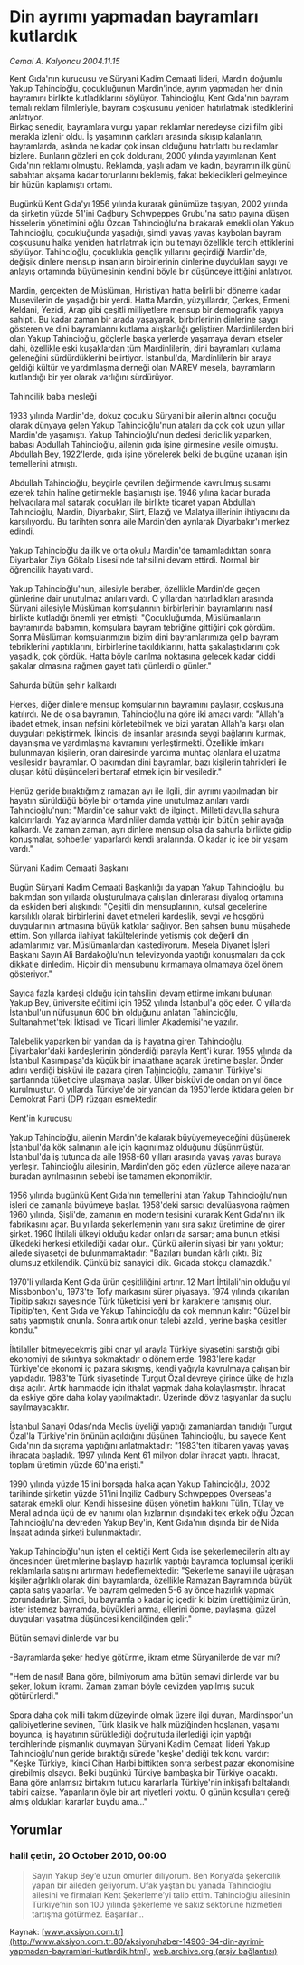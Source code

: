 # Din ayrımı yapmadan bayramları kutlardık

*Cemal A. Kalyoncu 2004.11.15*

<div class="news-detail-text-todays">
 <div>
 </div>
 <div>
 </div>
 <div id="newsSpot">
  <font class="detail-spot">
   Kent Gıda'nın kurucusu ve Süryani Kadim Cemaati lideri, Mardin doğumlu Yakup Tahincioğlu, çocukluğunun Mardin'inde, ayrım yapmadan her dinin bayramını birlikte kutladıklarını söylüyor. Tahincioğlu, Kent Gıda'nın bayram temalı reklam filmleriyle, bayram coşkusunu yeniden hatırlatmak istediklerini anlatıyor.
  </font>
 </div>
 <div id="newsText">
  <font class="detail-text">
   Birkaç senedir, bayramlara vurgu yapan reklamlar neredeyse dizi film gibi merakla izlenir oldu. İş yaşamının çarkları arasında sıkışıp kalanların, bayramlarda, aslında ne kadar çok insan olduğunu hatırlattı bu reklamlar bizlere. Bunların gözleri en çok dolduranı, 2000 yılında yayımlanan Kent Gıda'nın reklamı olmuştu. Reklamda, yaşlı adam ve kadın, bayramın ilk günü sabahtan akşama kadar torunlarını beklemiş, fakat bekledikleri gelmeyince bir hüzün kaplamıştı ortamı.
   <br/>
   <br/>
   Bugünkü Kent Gıda'yı 1956 yılında kurarak günümüze taşıyan, 2002 yılında da şirketin yüzde 51'ini Cadbury Schwpeppes Grubu'na satıp payına düşen hisselerin yönetimini oğlu Özcan Tahincioğlu'na bırakarak emekli olan Yakup Tahincioğlu, çocukluğunda yaşadığı, şimdi yavaş yavaş kaybolan bayram coşkusunu halka yeniden hatırlatmak için bu temayı özellikle tercih ettiklerini söylüyor. Tahincioğlu, çocuklukla gençlik yıllarını geçirdiği Mardin'de, değişik dinlere mensup insanların birbirlerinin dinlerine duydukları saygı ve anlayış ortamında büyümesinin kendini böyle bir düşünceye ittiğini anlatıyor.
   <br/>
   <br/>
   Mardin, gerçekten de Müslüman, Hıristiyan hatta belirli bir döneme kadar Musevilerin de yaşadığı bir yerdi. Hatta Mardin, yüzyıllardır, Çerkes, Ermeni, Keldani, Yezidi, Arap gibi çeşitli milliyetlere mensup bir demografik yapıya sahipti. Bu kadar zaman bir arada yaşayarak, birbirlerinin dinlerine saygı gösteren ve dini bayramlarını kutlama alışkanlığı geliştiren Mardinlilerden biri olan Yakup Tahincioğlu, göçlerle başka yerlerde yaşamaya devam etseler dahi, özellikle eski kuşaklardan tüm Mardinlilerin, dini bayramları kutlama geleneğini sürdürdüklerini belirtiyor. İstanbul'da, Mardinlilerin bir araya geldiği kültür ve yardımlaşma derneği olan MAREV mesela, bayramların kutlandığı bir yer olarak varlığını sürdürüyor.
   <br/>
   <br/>
   Tahincilik baba mesleği
   <br/>
   <br/>
   1933 yılında Mardin'de, dokuz çocuklu Süryani bir ailenin altıncı çocuğu olarak dünyaya gelen Yakup Tahincioğlu'nun ataları da çok çok uzun yıllar Mardin'de yaşamıştı. Yakup Tahincioğlu'nun dedesi dericilik yaparken, babası Abdullah Tahincioğlu, ailenin gıda işine girmesine vesile olmuştu. Abdullah Bey, 1922'lerde, gıda işine yönelerek belki de bugüne uzanan işin temellerini atmıştı.
   <br/>
   <br/>
   Abdullah Tahincioğlu, beygirle çevrilen değirmende kavrulmuş susamı ezerek tahin haline getirmekle başlamıştı işe. 1946 yılına kadar burada helvacılara mal satarak çocukları ile birlikte ticaret yapan Abdullah Tahincioğlu, Mardin, Diyarbakır, Siirt, Elazığ ve Malatya illerinin ihtiyacını da karşılıyordu. Bu tarihten sonra aile Mardin'den ayrılarak Diyarbakır'ı merkez edindi.
   <br/>
   <br/>
   Yakup Tahincioğlu da ilk ve orta okulu Mardin'de tamamladıktan sonra Diyarbakır Ziya Gökalp Lisesi'nde tahsilini devam ettirdi. Normal bir öğrencilik hayatı vardı.
   <br/>
   <br/>
   Yakup Tahincioğlu'nun, ailesiyle beraber, özellikle Mardin'de geçen günlerine dair unutulmaz anıları vardı. O yıllardan hatırladıkları arasında Süryani ailesiyle Müslüman komşularının birbirlerinin bayramlarını nasıl birlikte kutladığı önemli yer etmişti: "Çocukluğumda, Müslümanların bayramında babamın, komşulara bayram tebriğine gittiğini çok gördüm. Sonra Müslüman komşularımızın bizim dini bayramlarımıza gelip bayram tebriklerini yaptıklarını, birbirlerine takıldıklarını, hatta şakalaştıklarını çok yaşadık, çok gördük. Hatta böyle darılma noktasına gelecek kadar ciddi şakalar olmasına rağmen gayet tatlı günlerdi o günler."
   <br/>
   <br/>
   Sahurda bütün şehir kalkardı
   <br/>
   <br/>
   Herkes, diğer dinlere mensup komşularının bayramını paylaşır, coşkusuna katılırdı. Ne de olsa bayramın, Tahincioğlu'na göre iki amacı vardı: "Allah'a ibadet etmek, insan nefsini körletebilmek ve bizi yaratan Allah'a karşı olan duyguları pekiştirmek. İkincisi de insanlar arasında sevgi bağlarını kurmak, dayanışma ve yardımlaşma kavramını yerleştirmekti. Özellikle imkanı bulunmayan kişilerin, oran dairesinde yardıma muhtaç olanlara el uzatma vesilesidir bayramlar. O bakımdan dini bayramlar, bazı kişilerin tahrikleri ile oluşan kötü düşünceleri bertaraf etmek için bir vesiledir."
   <br/>
   <br/>
   Henüz geride bıraktığımız ramazan ayı ile ilgili, din ayrımı yapılmadan bir hayatın sürüldüğü böyle bir ortamda yine unutulmaz anıları vardı Tahincioğlu'nun: "Mardin'de sahur vakti de ilginçti. Milleti davulla sahura kaldırırlardı. Yaz aylarında Mardinliler damda yattığı için bütün şehir ayağa kalkardı. Ve zaman zaman, ayrı dinlere mensup olsa da sahurla birlikte gidip konuşmalar, sohbetler yaparlardı kendi aralarında. O kadar iç içe bir yaşam vardı."
   <br/>
   <br/>
   Süryani Kadim Cemaati Başkanı
   <br/>
   <br/>
   Bugün Süryani Kadim Cemaati Başkanlığı da yapan Yakup Tahincioğlu, bu bakımdan son yıllarda oluşturulmaya çalışılan dinlerarası diyalog ortamına da eskiden beri alışkındı: "Çeşitli din mensuplarının, kutsal gecelerine karşılıklı olarak birbirlerini davet etmeleri kardeşlik, sevgi ve hoşgörü duygularının artmasına büyük katkılar sağlıyor. Ben şahsen bunu müşahede ettim. Son yıllarda ilahiyat fakültelerinde yetişmiş çok değerli din adamlarımız var. Müslümanlardan kastediyorum. Mesela Diyanet İşleri Başkanı Sayın Ali Bardakoğlu'nun televizyonda yaptığı konuşmaları da çok dikkatle dinledim. Hiçbir din mensubunu kırmamaya olmamaya özel önem gösteriyor."
   <br/>
   <br/>
   Sayıca fazla kardeşi olduğu için tahsilini devam ettirme imkanı bulunan Yakup Bey, üniversite eğitimi için 1952 yılında İstanbul'a göç eder. O yıllarda İstanbul'un nüfusunun 600 bin olduğunu anlatan Tahincioğlu, Sultanahmet'teki İktisadi ve Ticari İlimler Akademisi'ne yazılır.
   <br/>
   <br/>
   Talebelik yaparken bir yandan da iş hayatına giren Tahincioğlu, Diyarbakır'daki kardeşlerinin gönderdiği parayla Kent'i kurar. 1955 yılında da İstanbul Kasımpaşa'da küçük bir imalathane açarak üretime başlar. Önder adını verdiği bisküvi ile pazara giren Tahincioğlu, zamanın Türkiye'si şartlarında tüketiciye ulaşmaya başlar. Ülker bisküvi de ondan on yıl önce kurulmuştur. O yıllarda Türkiye'de bir yandan da 1950'lerde iktidara gelen bir Demokrat Parti (DP) rüzgarı esmektedir.
   <br/>
   <br/>
   Kent'in kurucusu
   <br/>
   <br/>
   Yakup Tahincioğlu, ailenin Mardin'de kalarak büyüyemeyeceğini düşünerek İstanbul'da kök salmanın aile için kaçınılmaz olduğunu düşünmüştür. İstanbul'da iş tutunca da aile 1958-60 yılları arasında yavaş yavaş buraya yerleşir. Tahincioğlu ailesinin, Mardin'den göç eden yüzlerce aileye nazaran buradan ayrılmasının sebebi ise tamamen ekonomiktir.
   <br/>
   <br/>
   1956 yılında bugünkü Kent Gıda'nın temellerini atan Yakup Tahincioğlu'nun işleri de zamanla büyümeye başlar. 1958'deki sarsıcı devalüasyona rağmen 1960 yılında, Şişli'de, zamanın en modern tesisini kurarak Kent Gıda'nın ilk fabrikasını açar. Bu yıllarda şekerlemenin yanı sıra sakız üretimine de girer şirket. 1960 İhtilali ülkeyi olduğu kadar onları da sarsar; ama bunun etkisi ülkedeki herkesi etkilediği kadar olur.. Çünkü ailenin siyasi bir yanı yoktur; ailede siyasetçi de bulunmamaktadır: "Bazıları bundan kârlı çıktı. Biz olumsuz etkilendik. Çünkü biz sanayici idik. Gıdada stokçu olamazdık."
   <br/>
   <br/>
   1970'li yıllarda Kent Gıda ürün çeşitliliğini artırır. 12 Mart İhtilali'nin olduğu yıl Missbonbon'u, 1973'te Tofy markasını sürer piyasaya. 1974 yılında çıkarılan Tipitip sakızı sayesinde Türk tüketicisi yeni bir karakterle tanışmış olur. Tipitip'ten, Kent Gıda ve Yakup Tahincioğlu da çok memnun kalır: "Güzel bir satış yapmıştık onunla. Sonra artık onun talebi azaldı, yerine başka çeşitler kondu."
   <br/>
   <br/>
   İhtilaller bitmeyecekmiş gibi onar yıl arayla Türkiye siyasetini sarstığı gibi ekonomiyi de sıkıntıya sokmaktadır o dönemlerde. 1983'lere kadar Türkiye'de ekonomi iç pazara sıkışmış, kendi yağıyla kavrulmaya çalışan bir yapıdadır. 1983'te Türk siyasetinde Turgut Özal devreye girince ülke de hızla dışa açılır. Artık hammadde için ithalat yapmak daha kolaylaşmıştır. İhracat da eskiye göre daha kolay yapılmaktadır. Üzerinde döviz taşıyanlar da suçlu sayılmayacaktır.
   <br/>
   <br/>
   İstanbul Sanayi Odası'nda Meclis üyeliği yaptığı zamanlardan tanıdığı Turgut Özal'la Türkiye'nin önünün açıldığını düşünen Tahincioğlu, bu sayede Kent Gıda'nın da sıçrama yaptığını anlatmaktadır: "1983'ten itibaren yavaş yavaş ihracata başladık. 1997 yılında Kent 61 milyon dolar ihracat yaptı. İhracat, toplam üretimin yüzde 60'ına erişti."
   <br/>
   <br/>
   1990 yılında yüzde 15'ini borsada halka açan Yakup Tahincioğlu, 2002 tarihinde şirketin yüzde 51'ini İngiliz Cadbury Schwpeppes Overseas'a satarak emekli olur. Kendi hissesine düşen yönetim hakkını Tülin, Tülay ve Meral adında üçü de ev hanımı olan kızlarının dışındaki tek erkek oğlu Özcan Tahincioğlu'na devreden Yakup Bey'in, Kent Gıda'nın dışında bir de Nida İnşaat adında şirketi bulunmaktadır.
   <br/>
   <br/>
   Yakup Tahincioğlu'nun işten el çektiği Kent Gıda ise şekerlemecilerin altı ay öncesinden üretimlerine başlayıp hazırlık yaptığı bayramda toplumsal içerikli reklamlarla satışını artırmayı hedeflemektedir: "Şekerleme sanayi ile uğraşan kişiler ağırlıklı olarak dini bayramlarda, özellikle Ramazan Bayramında büyük çapta satış yaparlar. Ve bayram gelmeden 5-6 ay önce hazırlık yapmak zorundadırlar. Şimdi, bu bayramla o kadar iç içedir ki bizim ürettiğimiz ürün, ister istemez bayramda, büyükleri anma, ellerini öpme, paylaşma, güzel duyguları yaşatma düşüncesi kendilğinden gelir."
   <br/>
   <br/>
   Bütün semavi dinlerde var bu
   <br/>
   <br/>
   -Bayramlarda şeker hediye götürme, ikram etme Süryanilerde de var mı?
   <br/>
   <br/>
   "Hem de nasıl! Bana göre, bilmiyorum ama bütün semavi dinlerde var bu şeker, lokum ikramı. Zaman zaman böyle cevizden yapılmış sucuk götürürlerdi."
   <br/>
   <br/>
   Spora daha çok milli takım düzeyinde olmak üzere ilgi duyan, Mardinspor'un galibiyetlerine sevinen, Türk klasik ve halk müziğinden hoşlanan, yaşamı boyunca, iş hayatının sürüklediği doğrultuda ilerlediği için yaptığı tercihlerinde pişmanlık duymayan Süryani Kadim Cemaati lideri Yakup Tahincioğlu'nun geride bıraktığı sürede 'keşke' dediği tek konu vardır: "Keşke Türkiye, İkinci Cihan Harbi bittikten sonra serbest pazar ekonomisine girebilmiş olsaydı. Belki bugünkü Türkiye bambaşka bir Türkiye olacaktı. Bana göre  anlamsız birtakım tutucu kararlarla Türkiye'nin inkişafı baltalandı, tabiri caizse. Yapanların öyle bir art niyetleri yoktu. O günün koşulları gereği almış oldukları kararlar buydu ama..."
   <br/>
  </font>
 </div>
 <div>
 </div>
 <div>
 </div>
</div>


## Yorumlar

### halil çetin, 20 October 2010, 00:00
> Sayın Yakup Bey’e uzun ömürler diliyorum. Ben Konya’da şekercilik yapan bir aileden geliyorum. Ufak yaştan bu yanada Tahincioğlu ailesini ve firmaları Kent Şekerleme’yi talip ettim. Tahincioğlu ailesinin Türkiye’nin son 100 yılında şekerleme ve sakız sektörüne hizmetleri tartışma götürmez. Başarılar...

Kaynak: [www.aksiyon.com.tr](http://www.aksiyon.com.tr:80/aksiyon/haber-14903-34-din-ayrimi-yapmadan-bayramlari-kutlardik.html), [web.archive.org (arşiv bağlantısı)](http://web.archive.org/web/20130528230624/http://www.aksiyon.com.tr:80/aksiyon/haber-14903-34-din-ayrimi-yapmadan-bayramlari-kutlardik.html)
